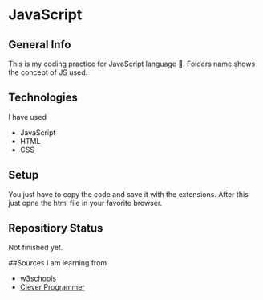 # JavaScript

## General Info
This is my coding practice for JavaScript language :thinking:. Folders name shows the concept of JS used.

## Technologies
I have used
- JavaScript
- HTML
- CSS

## Setup
You just have to copy the code and save it with the extensions. After this just opne the html file in your favorite browser.

## Repositiory Status
Not finished yet.

##Sources
I am learning from 
- [w3schools](https://www.w3schools.com/js/default.asp)
- [Clever Programmer](https://www.youtube.com/watch?v=Qqx_wzMmFeA&t=17591s)
